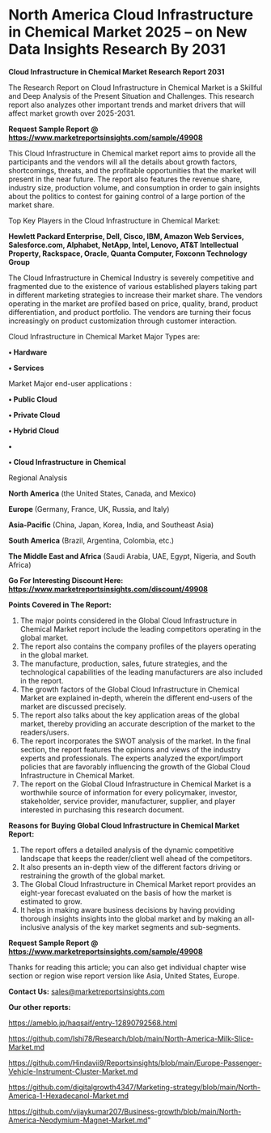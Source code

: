 # North America Cloud Infrastructure in Chemical Market 2025 – on New Data Insights Research By 2031

<strong>Cloud Infrastructure in Chemical Market Research Report 2031</strong>

The Research Report on Cloud Infrastructure in Chemical Market is a Skillful and Deep Analysis of the Present Situation and Challenges. This research report also analyzes other important trends and market drivers that will affect market growth over 2025-2031.

<strong>Request Sample Report @ <a href=https://www.marketreportsinsights.com/sample/49908>https://www.marketreportsinsights.com/sample/49908</a></strong>

This Cloud Infrastructure in Chemical market report aims to provide all the participants and the vendors will all the details about growth factors, shortcomings, threats, and the profitable opportunities that the market will present in the near future. The report also features the revenue share, industry size, production volume, and consumption in order to gain insights about the politics to contest for gaining control of a large portion of the market share.

Top Key Players in the Cloud Infrastructure in Chemical Market:

<strong>Hewlett Packard Enterprise, Dell, Cisco, IBM, Amazon Web Services, Salesforce.com, Alphabet, NetApp, Intel, Lenovo, AT&T Intellectual Property, Rackspace, Oracle, Quanta Computer, Foxconn Technology Group</strong>

The Cloud Infrastructure in Chemical Industry is severely competitive and fragmented due to the existence of various established players taking part in different marketing strategies to increase their market share. The vendors operating in the market are profiled based on price, quality, brand, product differentiation, and product portfolio. The vendors are turning their focus increasingly on product customization through customer interaction.

Cloud Infrastructure in Chemical Market Major Types are:

<strong>•  Hardware

•  Services</strong>

Market Major end-user applications :

<strong>•  Public Cloud

•  Private Cloud

•  Hybrid Cloud

•  

•  Cloud Infrastructure in Chemical</strong>

Regional Analysis

</u><strong><b>North America</b></strong> (the United States, Canada, and Mexico)

<strong><b>Europe </b></strong>(Germany, France, UK, Russia, and Italy)

<strong><b>Asia-Pacific</b></strong> (China, Japan, Korea, India, and Southeast Asia)

<strong><b>South America</b></strong> (Brazil, Argentina, Colombia, etc.)

<strong><b>The Middle East and Africa</b></strong> (Saudi Arabia, UAE, Egypt, Nigeria, and South Africa)

<strong>Go For Interesting Discount Here: <a href=https://www.marketreportsinsights.com/discount/49908>https://www.marketreportsinsights.com/discount/49908</a></strong>

<strong>Points Covered in The Report:</strong>
<ol>
  <li>The major points considered in the Global Cloud Infrastructure in Chemical Market report include the leading competitors operating in the global market.</li>
  <li>The report also contains the company profiles of the players operating in the global market.</li>
  <li>The manufacture, production, sales, future strategies, and the technological capabilities of the leading manufacturers are also included in the report.</li>
  <li>The growth factors of the Global Cloud Infrastructure in Chemical Market are explained in-depth, wherein the different end-users of the market are discussed precisely.</li>
  <li>The report also talks about the key application areas of the global market, thereby providing an accurate description of the market to the readers/users.</li>
  <li>The report incorporates the SWOT analysis of the market. In the final section, the report features the opinions and views of the industry experts and professionals. The experts analyzed the export/import policies that are favorably influencing the growth of the Global Cloud Infrastructure in Chemical Market.</li>
  <li>The report on the Global Cloud Infrastructure in Chemical Market is a worthwhile source of information for every policymaker, investor, stakeholder, service provider, manufacturer, supplier, and player interested in purchasing this research document.</li>
</ol>
<strong>Reasons for Buying Global Cloud Infrastructure in Chemical Market Report:</strong>

<ol>
  <li>The report offers a detailed analysis of the dynamic competitive landscape that keeps the reader/client well ahead of the competitors.</li>
  <li>It also presents an in-depth view of the different factors driving or restraining the growth of the global market.</li>
  <li>The Global Cloud Infrastructure in Chemical Market report provides an eight-year forecast evaluated on the basis of how the market is estimated to grow.</li>
  <li>It helps in making aware business decisions by having providing thorough insights insights into the global market and by making an all-inclusive analysis of the key market segments and sub-segments.</li>
</ol>
<strong>Request Sample Report @ <a href=https://www.marketreportsinsights.com/sample/49908>https://www.marketreportsinsights.com/sample/49908</a></strong>


Thanks for reading this article; you can also get individual chapter wise section or region wise report version like Asia, United States, Europe.

<strong>Contact Us:</strong>
sales@marketreportsinsights.com

<strong>Our other reports:</strong>

<a href=https://ameblo.jp/haqsaif/entry-12890792568.html>https://ameblo.jp/haqsaif/entry-12890792568.html</a>

<a href=https://github.com/Ishi78/Research/blob/main/North-America-Milk-Slice-Market.md>https://github.com/Ishi78/Research/blob/main/North-America-Milk-Slice-Market.md</a>

<a href=https://github.com/Hindavii9/Reportsinsights/blob/main/Europe-Passenger-Vehicle-Instrument-Cluster-Market.md>https://github.com/Hindavii9/Reportsinsights/blob/main/Europe-Passenger-Vehicle-Instrument-Cluster-Market.md</a>

<a href=https://github.com/digitalgrowth4347/Marketing-strategy/blob/main/North-America-1-Hexadecanol-Market.md>https://github.com/digitalgrowth4347/Marketing-strategy/blob/main/North-America-1-Hexadecanol-Market.md</a>

<a href=https://github.com/vijaykumar207/Business-growth/blob/main/North-America-Neodymium-Magnet-Market.md>https://github.com/vijaykumar207/Business-growth/blob/main/North-America-Neodymium-Magnet-Market.md</a>"
